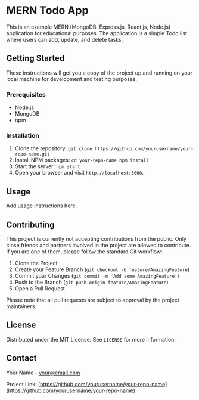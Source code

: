# MERN Todo App

This is an example MERN (MongoDB, Express.js, React.js, Node.js) application for educational purposes. The application is a simple Todo list where users can add, update, and delete tasks.

## Getting Started

These instructions will get you a copy of the project up and running on your local machine for development and testing purposes.

### Prerequisites

- Node.js
- MongoDB
- npm

### Installation

1. Clone the repository:
   `git clone https://github.com/yourusername/your-repo-name.git`
2. Install NPM packages:
   `cd your-repo-name npm install`
3. Start the server:
    `npm start`
4. Open your browser and visit `http://localhost:3000`.

## Usage

Add usage instructions here.

## Contributing

This project is currently not accepting contributions from the public. Only close friends and partners involved in the project are allowed to contribute. If you are one of them, please follow the standard Git workflow:

1. Clone the Project
2. Create your Feature Branch (`git checkout -b feature/AmazingFeature`)
3. Commit your Changes (`git commit -m 'Add some AmazingFeature'`)
4. Push to the Branch (`git push origin feature/AmazingFeature`)
5. Open a Pull Request

Please note that all pull requests are subject to approval by the project maintainers.

## License

Distributed under the MIT License. See `LICENSE` for more information.

## Contact

Your Name - your@email.com

Project Link: [https://github.com/yourusername/your-repo-name](https://github.com/yourusername/your-repo-name)